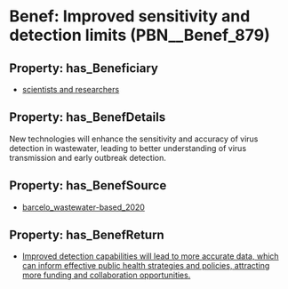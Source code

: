 # Benef: __Improved sensitivity and detection limits__ (PBN__Benef_879)

## Property: has_Beneficiary

* [scientists and researchers](../Stakeholder/PBN__Stakeholder_355)

## Property: has_BenefDetails

New technologies will enhance the sensitivity and accuracy of virus detection in wastewater, leading to better understanding of virus transmission and early outbreak detection.

## Property: has_BenefSource

* [barcelo_wastewater-based_2020](../Article/PBN__Article_178)

## Property: has_BenefReturn

* [Improved detection capabilities will lead to more accurate data, which can inform effective public health strategies and policies, attracting more funding and collaboration opportunities.](../BenefReturn/PBN__BenefReturn_960)

